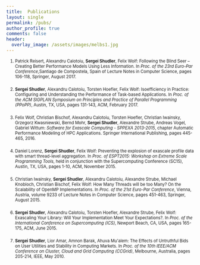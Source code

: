 ```yaml
---
title:  Publications
layout: single
permalink: /pubs/
author_profile: true
comments: false
header:
  overlay_image: /assets/images/melbs1.jpg
---
```



<ol start="1">

<li style="font-size:80%;margin-bottom: 20px;">Patrick Reisert, Alexandru Calotoiu, 
<strong>Sergei Shudler</strong>, Felix Wolf:
Following the Blind Seer – Creating Better Performance Models Using Less Information.
In <cite>Proc. of the 23rd Euro-Par Conference</cite>,Santiago de Compostela, Spain of Lecture Notes in Computer Science, pages 106-118, Springer, August 2017.</li>

<li style="font-size:80%;margin-bottom: 20px;"><strong>Sergei Shudler</strong>, Alexandru Calotoiu, 
Torsten Hoefler, Felix Wolf:
Isoefficiency in Practice: Configuring and Understanding the Performance of Task-based Applications.
In <cite>Proc. of the ACM SIGPLAN Symposium on Principles and Practice of Parallel Programming (PPoPP)</cite>, Austin, TX, USA, pages 131-143, ACM, February 2017.</li>

<li style="font-size:80%;margin-bottom: 20px;">Felix Wolf, Christian Bischof, Alexandru Calotoiu, Torsten Hoefler, Christian Iwainsky, Grzegorz Kwasniewski, Bernd Mohr, <strong>Sergei Shudler</strong>, Alexandre Strube, Andreas Vogel, Gabriel Wittum: <cite>Software for Exascale Computing - SPPEXA 2013-2015</cite>, chapter Automatic Performance Modeling of HPC Applications. Springer International Publishing, pages 445-465, 2016.</li>

<li style="font-size:80%;margin-bottom: 20px;">Daniel Lorenz, <strong>Sergei Shudler</strong>, Felix Wolf: Preventing the explosion of exascale profile data with smart thread-level aggregation. In <cite>Proc. of ESPT2015: Workshop on Extreme Scale Programming Tools</cite>, held in conjunction with the Supercomputing Conference (SC15), Austin, TX, USA, pages 1-10, ACM, November 2015.</li>

<li style="font-size:80%;margin-bottom: 20px;">Christian Iwainsky, <strong>Sergei Shudler</strong>, Alexandru Calotoiu, Alexandre Strube, Michael Knobloch, Christian Bischof, Felix Wolf: How Many Threads will be too Many? On the Scalability of OpenMP Implementations. In <cite>Proc. of the 21st Euro-Par Conference</cite>, Vienna, Austria, volume 9233 of Lecture Notes in Computer Science, pages 451-463, Springer, August 2015.</li>

<li style="font-size:80%;margin-bottom: 20px;"><strong>Sergei Shudler</strong>, Alexandru Calotoiu, Torsten Hoefler, Alexandre Strube, Felix Wolf: Exascaling Your Library: Will Your Implementation Meet Your Expectations?. In <cite>Proc. of the International Conference on Supercomputing (ICS)</cite>, Newport Beach, CA, USA, pages 165-175, ACM, June 2015.</li>

<li style="font-size:80%;margin-bottom: 20px;"><strong>Sergei Shudler</strong>, Lior Amar, Amnon Barak, Ahuva Mu'alem: The Effects of Untruthful Bids on User Utilities and Stability in Computing Markets. In <cite>Proc. of the 10th IEEE/ACM Conference on Cluster, Cloud and Grid Computing (CCGrid)</cite>, Melbourne, Australia, pages 205-214, IEEE, May 2010.</li>

</ol>

